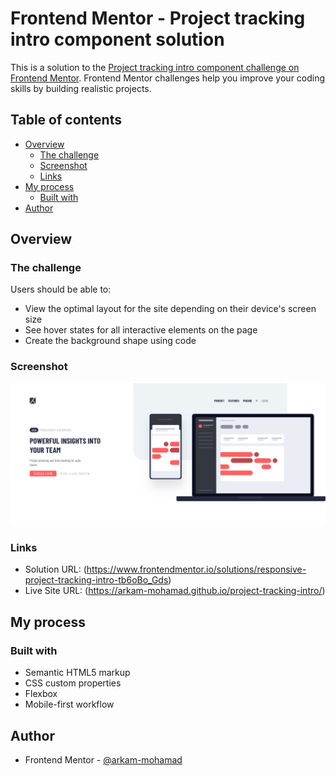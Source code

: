 # Frontend Mentor - Project tracking intro component solution

This is a solution to the [Project tracking intro component challenge on Frontend Mentor](https://www.frontendmentor.io/challenges/project-tracking-intro-component-5d289097500fcb331a67d80e). Frontend Mentor challenges help you improve your coding skills by building realistic projects. 

## Table of contents

- [Overview](#overview)
  - [The challenge](#the-challenge)
  - [Screenshot](#screenshot)
  - [Links](#links)
- [My process](#my-process)
  - [Built with](#built-with)
- [Author](#author)

## Overview

### The challenge

Users should be able to:

- View the optimal layout for the site depending on their device's screen size
- See hover states for all interactive elements on the page
- Create the background shape using code

### Screenshot

![](./images/site_screenshot.png)
### Links

- Solution URL: (https://www.frontendmentor.io/solutions/responsive-project-tracking-intro-tb6oBo_Gds)
- Live Site URL: (https://arkam-mohamad.github.io/project-tracking-intro/)

## My process

### Built with

- Semantic HTML5 markup
- CSS custom properties
- Flexbox
- Mobile-first workflow

## Author

- Frontend Mentor - [@arkam-mohamad](https://www.frontendmentor.io/profile/arkam-mohamad)

